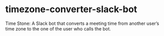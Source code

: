 # timezone-converter-slack-bot
Time Stone: A Slack bot that converts a meeting time from another user’s time zone to the one of the user who calls the bot.
